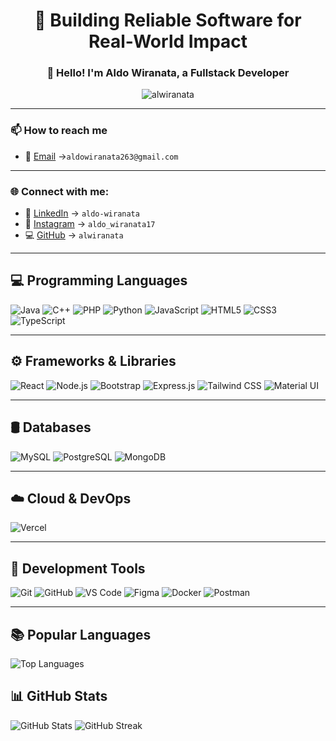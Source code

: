 <h1 align="center">🚀 Building Reliable Software for Real-World Impact</h1>
<h3 align="center">👋 Hello! I'm Aldo Wiranata, a Fullstack Developer</h3>


<p align="center">
  <img src="https://komarev.com/ghpvc/?username=alwiranata&label=Profile%20views&color=4B0082&style=flat" alt="alwiranata" />
</p>

---

### 📫 How to reach me
- 📧 [Email](awiranata263@gmail.com) →`aldowiranata263@gmail.com `

---

### 🌐 Connect with me:

- 💼 [LinkedIn](https://www.linkedin.com/in/aldo-wiranata-9185552a7/) → `aldo-wiranata`
- 📸 [Instagram](https://instagram.com/aldo_wiranata17) → `aldo_wiranata17`
- 💻 [GitHub](https://github.com/alwiranata) → `alwiranata`

---

## 💻 Programming Languages

![Java](https://img.shields.io/badge/Java-007396?style=for-the-badge&logo=java&logoColor=white)
![C++](https://img.shields.io/badge/C++-00599C?style=for-the-badge&logo=c%2B%2B&logoColor=white)
![PHP](https://img.shields.io/badge/PHP-777BB4?style=for-the-badge&logo=php&logoColor=white)
![Python](https://img.shields.io/badge/Python-3776AB?style=for-the-badge&logo=python&logoColor=white)
![JavaScript](https://img.shields.io/badge/JavaScript-F7DF1E?style=for-the-badge&logo=javascript&logoColor=black)
![HTML5](https://img.shields.io/badge/HTML5-E34F26?style=for-the-badge&logo=html5&logoColor=white)
![CSS3](https://img.shields.io/badge/CSS3-1572B6?style=for-the-badge&logo=css3&logoColor=white)
![TypeScript](https://img.shields.io/badge/TypeScript-3178C6?style=for-the-badge&logo=typescript&logoColor=white)

---

## ⚙️ Frameworks & Libraries

![React](https://img.shields.io/badge/React-20232A?style=for-the-badge&logo=react&logoColor=61DAFB)
![Node.js](https://img.shields.io/badge/Node.js-339933?style=for-the-badge&logo=nodedotjs&logoColor=white)
![Bootstrap](https://img.shields.io/badge/Bootstrap-7952B3?style=for-the-badge&logo=bootstrap&logoColor=white)
![Express.js](https://img.shields.io/badge/Express.js-000000?style=for-the-badge&logo=express&logoColor=white)
![Tailwind CSS](https://img.shields.io/badge/Tailwind_CSS-06B6D4?style=for-the-badge&logo=tailwind-css&logoColor=white)
![Material UI](https://img.shields.io/badge/Material_UI-0081CB?style=for-the-badge&logo=mui&logoColor=white)

---

## 🛢️ Databases

![MySQL](https://img.shields.io/badge/MySQL-005C84?style=for-the-badge&logo=mysql&logoColor=white)
![PostgreSQL](https://img.shields.io/badge/PostgreSQL-4169E1?style=for-the-badge&logo=postgresql&logoColor=white)
![MongoDB](https://img.shields.io/badge/MongoDB-47A248?style=for-the-badge&logo=mongodb&logoColor=white)

---

## ☁️ Cloud & DevOps

![Vercel](https://img.shields.io/badge/Vercel-000000?style=for-the-badge&logo=vercel&logoColor=white)

---

## 🧰 Development Tools

![Git](https://img.shields.io/badge/Git-F05032?style=for-the-badge&logo=git&logoColor=white)
![GitHub](https://img.shields.io/badge/GitHub-181717?style=for-the-badge&logo=github&logoColor=white)
![VS Code](https://img.shields.io/badge/VS_Code-007ACC?style=for-the-badge&logo=visual-studio-code&logoColor=white)
![Figma](https://img.shields.io/badge/Figma-F24E1E?style=for-the-badge&logo=figma&logoColor=white)
![Docker](https://img.shields.io/badge/Docker-2496ED?style=for-the-badge&logo=docker&logoColor=white)
![Postman](https://img.shields.io/badge/Postman-FF6C37?style=for-the-badge&logo=postman&logoColor=white)

---

## 📚 Popular Languages

![Top Languages](https://github-readme-stats.vercel.app/api/top-langs/?username=alwiranata&layout=compact&hide=HTML,CSS,PHP&theme=algolia)

## 📊 GitHub Stats


<img src="https://github-readme-stats.vercel.app/api?username=alwiranata&show_icons=true&theme=algolia" alt="GitHub Stats" />
<img src="https://streak-stats.demolab.com?user=alwiranata&theme=algolia" alt="GitHub Streak" />









